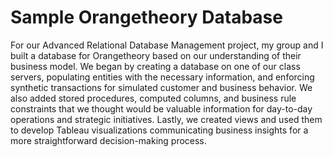 # Sample Orangetheory Database

For our Advanced Relational Database Management project, my group and I built a database for Orangetheory based on our understanding of their business model. We began by creating a database on one of our class servers, populating entities with the necessary information, and enforcing synthetic transactions for simulated customer and business behavior. We also added stored procedures, computed columns, and business rule constraints that we thought would be valuable information for day-to-day operations and strategic initiatives. Lastly, we created views and used them to develop Tableau visualizations communicating business insights for a more straightforward decision-making process.
